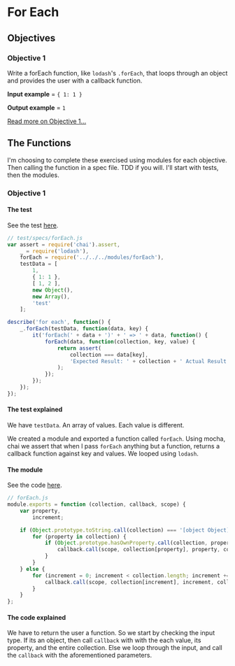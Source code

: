 # For Each
## Objectives
### Objective 1
Write a forEach function, like `lodash`'s `.forEach`, that loops through an object and provides the user with a callback function.

**Input example** = `{ 1: 1 }`

**Output example** = `1`

[Read more on Objective 1...](#Objective-1)

## The Functions
I'm choosing to complete these exercised using modules for each objective. Then calling the function in a spec file. TDD if you will. I'll start with tests, then the modules.

### <div id="Objective-1">Objective 1</div>
#### The test
See the test [here](../../javascript/modules/test/specs/forEach.js).

```js
// test/specs/forEach.js
var assert = require('chai').assert,
    _ = require('lodash'),
    forEach = require('../../../modules/forEach'),
    testData = [
        1,
        { 1: 1 },
        [ 1, 2 ],
        new Object(),
        new Array(),
        'test'
    ];

describe('for each', function() {
    _.forEach(testData, function(data, key) {
        it('forEach(' + data + ')' + ' => ' + data, function() {
            forEach(data, function(collection, key, value) {
                return assert(
                    collection === data[key],
                    'Expected Result: ' + collection + ' Actual Result: ' + data[key]
                );
            });
        });
    });
});
```
#### The test explained
We have `testData`. An array of values. Each value is different.

We created a module and exported a function called `forEach`. Using mocha, chai we assert that when I pass `forEach` anything but a function, returns a callback function against key and values. We looped using `lodash`.

#### The module
See the code [here](../../javascript/modules/forEach.js).

```js
// forEach.js
module.exports = function (collection, callback, scope) {
    var property,
        increment;

    if (Object.prototype.toString.call(collection) === '[object Object]') {
        for (property in collection) {
            if (Object.prototype.hasOwnProperty.call(collection, property)) {
                callback.call(scope, collection[property], property, collection);
            }
        }
    } else {
        for (increment = 0; increment < collection.length; increment += 1) {
            callback.call(scope, collection[increment], increment, collection);
        }
    }
};
```
#### The code explained
We have to return the user a function. So we start by checking the input type. If its an object, then call `callback` with with the each value, its property, and the entire collection. Else we loop through the input, and call the `callback` with the aforementioned parameters.
